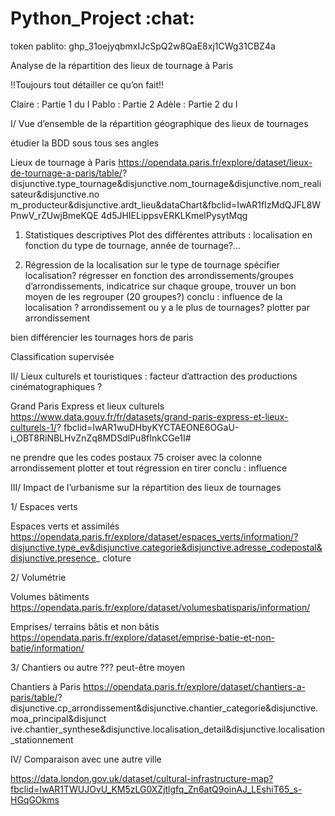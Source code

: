 # Python_Project :chat:
token pablito: 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

Analyse de la répartition des lieux de tournage à Paris 

!!Toujours tout détailler ce qu’on fait!!

Claire : Partie 1 du I
Pablo : Partie 2
Adèle : Partie 2 du I

I/ Vue d’ensemble de la répartition géographique des lieux de tournages

étudier la BDD sous tous ses angles 

Lieux de tournage à Paris 
https://opendata.paris.fr/explore/dataset/lieux-de-tournage-a-paris/table/? disjunctive.type_tournage&disjunctive.nom_tournage&disjunctive.nom_realisateur&disjunctive.no m_producteur&disjunctive.ardt_lieu&dataChart&fbclid=IwAR1fIzMdQJFL8WPnwV_rZUwjBmeKQE 4d5JHIELippsvERKLKmelPysytMqg 

1) Statistiques descriptives
Plot des différentes attributs : localisation en fonction du type de tournage, année de tournage?…

2) Régression de la localisation sur le type de tournage 
spécifier localisation? régresser en fonction des arrondissements/groupes d’arrondissements, indicatrice sur chaque groupe, trouver un bon moyen de les regrouper (20 groupes?)
conclu : influence de la localisation ?
arrondissement ou y a le plus de tournages?
plotter par arrondissement

bien différencier les tournages hors de paris

Classification supervisée


II/ Lieux culturels et touristiques : facteur d’attraction des productions cinématographiques ? 

Grand Paris Express et lieux culturels 
https://www.data.gouv.fr/fr/datasets/grand-paris-express-et-lieux-culturels-1/? fbclid=IwAR1wuDHbyKYCTAEONE6OGaU-i_OBT8RiNBLHvZnZq8MDSdlPu8fInkCGe1I# 

ne prendre que les codes postaux 75
croiser avec la colonne arrondissement
plotter et tout
régression
en tirer conclu : influence


III/ Impact de l’urbanisme sur la répartition des lieux de tournages 

1/ Espaces verts 

Espaces verts et assimilés 
https://opendata.paris.fr/explore/dataset/espaces_verts/information/?disjunctive.type_ev&disjunctive.categorie&disjunctive.adresse_codepostal&disjunctive.presence_ cloture 

2/ Volumétrie 

Volumes bâtiments 
https://opendata.paris.fr/explore/dataset/volumesbatisparis/information/ 

Emprises/ terrains bâtis et non bâtis 
https://opendata.paris.fr/explore/dataset/emprise-batie-et-non-batie/information/ 

3/ Chantiers ou autre ??? peut-être moyen

Chantiers à Paris 
https://opendata.paris.fr/explore/dataset/chantiers-a-paris/table/? disjunctive.cp_arrondissement&disjunctive.chantier_categorie&disjunctive.moa_principal&disjunct ive.chantier_synthese&disjunctive.localisation_detail&disjunctive.localisation_stationnement 


IV/ Comparaison avec une autre ville

https://data.london.gov.uk/dataset/cultural-infrastructure-map?fbclid=IwAR1TWUJOvU_KM5zLG0XZjtlgfq_Zn6atQ9oinAJ_LEshiT65_s-HGqGOkms
